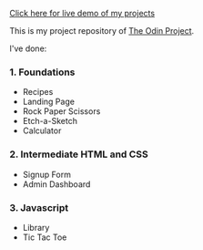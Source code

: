 [Click here for live demo of my projects](https://pepprbell.github.io/odin-projects/)

This is my project repository of [The Odin Project](https://www.theodinproject.com/).

I've done:
### 1. Foundations
- Recipes
- Landing Page
- Rock Paper Scissors
- Etch-a-Sketch
- Calculator

### 2. Intermediate HTML and CSS
- Signup Form
- Admin Dashboard

### 3. Javascript
- Library
- Tic Tac Toe